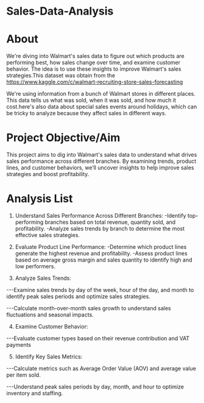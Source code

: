 # Sales-Data-Analysis
# About
We're diving into Walmart's sales data to figure out which products are performing best, how sales change over time, and examine customer behavior. The idea is to use these insights to improve Walmart's sales strategies.This dataset was obtain from the https://www.kaggle.com/c/walmart-recruiting-store-sales-forecasting

We're using information from a bunch of Walmart stores in different places. This data tells us what was sold, when it was sold, and how much it cost.here's also data about special sales events around holidays, which can be tricky to analyze because they affect sales in different ways.
# Project Objective/Aim
This project aims to dig into Walmart's sales data to understand what drives sales performance across different branches. By examining trends, product lines, and customer behaviors, we’ll uncover insights to help improve sales strategies and boost profitability.

# Analysis List
1. Understand Sales Performance Across Different Branches:
   -Identify top-performing branches based on total revenue, quantity sold, and profitability.
   -Analyze sales trends by branch to determine the most effective sales strategies.

2. Evaluate Product Line Performance:
   -Determine which product lines generate the highest revenue and profitability.
   -Assess product lines based on average gross margin and sales quantity to identify high and low performers.

3. Analyze Sales Trends:
   
---Examine sales trends by day of the week, hour of the day, and month to identify peak sales periods and optimize sales strategies.

---Calculate month-over-month sales growth to understand sales fluctuations and seasonal impacts.

4. Examine Customer Behavior:
   
---Evaluate customer types based on their revenue contribution and VAT payments

5. Identify Key Sales Metrics:
    
---Calculate metrics such as Average Order Value (AOV) and average value per item sold.

---Understand peak sales periods by day, month, and hour to optimize inventory and staffing.
